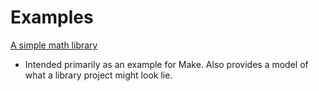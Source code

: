 Examples
========

[A simple math library](examples/gcd)
- Intended primarily as an example for Make. Also provides a model of
  what a library project might look lie.
